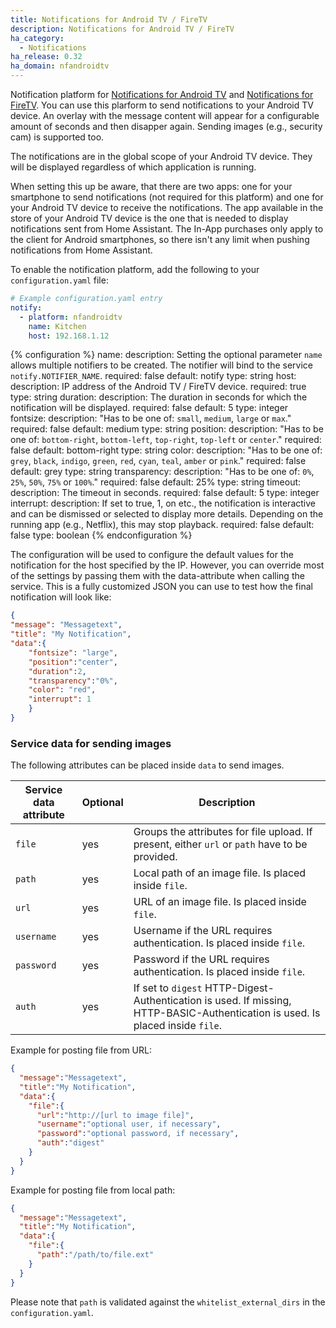 ```yaml
---
title: Notifications for Android TV / FireTV
description: Notifications for Android TV / FireTV
ha_category:
  - Notifications
ha_release: 0.32
ha_domain: nfandroidtv
---
```


Notification platform for [Notifications for Android TV](https://play.google.com/store/apps/details?id=de.cyberdream.androidtv.notifications.google) and [Notifications for FireTV](https://play.google.com/store/apps/details?id=de.cyberdream.firenotifications.google). You can use this plarform to send notifications to your Android TV device. An overlay with the message content will appear for a configurable amount of seconds and then disapper again. Sending images (e.g., security cam) is supported too.

The notifications are in the global scope of your Android TV device. They will be displayed regardless of which application is running.

When setting this up be aware, that there are two apps: one for your smartphone to send notifications (not required for this platform) and one for your Android TV device to receive the notifications. The app available in the store of your Android TV device is the one that is needed to display notifications sent from Home Assistant. The In-App purchases only apply to the client for Android smartphones, so there isn't any limit when pushing notifications from Home Assistant.

To enable the notification platform, add the following to your `configuration.yaml` file:

```yaml
# Example configuration.yaml entry
notify:
  - platform: nfandroidtv
    name: Kitchen
    host: 192.168.1.12
```

{% configuration %}
name:
  description: Setting the optional parameter `name` allows multiple notifiers to be created. The notifier will bind to the service `notify.NOTIFIER_NAME`.
  required: false
  default: notify
  type: string
host:
  description: IP address of the Android TV / FireTV device.
  required: true
  type: string
duration:
  description: The duration in seconds for which the notification will be displayed.
  required: false
  default: 5
  type: integer
fontsize:
  description: "Has to be one of: `small`, `medium`, `large` or `max`."
  required: false
  default: medium
  type: string
position:
  description: "Has to be one of: `bottom-right`, `bottom-left`, `top-right`, `top-left` or `center`."
  required: false
  default: bottom-right
  type: string
color:
  description: "Has to be one of: `grey`, `black`, `indigo`, `green`, `red`, `cyan`, `teal`, `amber` or `pink`."
  required: false
  default: grey
  type: string
transparency:
  description: "Has to be one of: `0%`, `25%`, `50%`, `75%` or `100%`."
  required: false
  default: 25%
  type: string
timeout:
  description: The timeout in seconds.
  required: false
  default: 5
  type: integer
interrupt:
  description: If set to true, 1, on etc., the notification is interactive and can be dismissed or selected to display more details. Depending on the running app (e.g., Netflix), this may stop playback.
  required: false
  default: false
  type: boolean
{% endconfiguration %}

The configuration will be used to configure the default values for the notification for the host specified by the IP. However, you can override most of the settings by passing them with the data-attribute when calling the service.
This is a fully customized JSON you can use to test how the final notification will look like:

```json
{
"message": "Messagetext",
"title": "My Notification",
"data":{
    "fontsize": "large",
    "position":"center",
    "duration":2,
    "transparency":"0%",
    "color": "red",
    "interrupt": 1
    }
}
```

### Service data for sending images

The following attributes can be placed inside `data` to send images.

| Service data attribute | Optional | Description |
| ---------------------- | -------- | ----------- |
| `file`                 |      yes | Groups the attributes for file upload. If present, either `url` or `path` have to be provided.
| `path`                |      yes | Local path of an image file. Is placed inside `file`.
| `url`                  |      yes | URL of an image file. Is placed inside `file`.
| `username`             |      yes | Username if the URL requires authentication. Is placed inside `file`.
| `password`             |      yes | Password if the URL requires authentication. Is placed inside `file`.
| `auth`                 |      yes | If set to `digest` HTTP-Digest-Authentication is used. If missing, HTTP-BASIC-Authentication is used. Is placed inside `file`.

Example for posting file from URL:

```json
{
  "message":"Messagetext",
  "title":"My Notification",
  "data":{
    "file":{
      "url":"http://[url to image file]",
      "username":"optional user, if necessary",
      "password":"optional password, if necessary",
      "auth":"digest"
    }
  }
}
```

Example for posting file from local path:

```json
{
  "message":"Messagetext",
  "title":"My Notification",
  "data":{
    "file":{
      "path":"/path/to/file.ext"
    }
  }
}
```

Please note that `path` is validated against the `whitelist_external_dirs` in the `configuration.yaml`.
